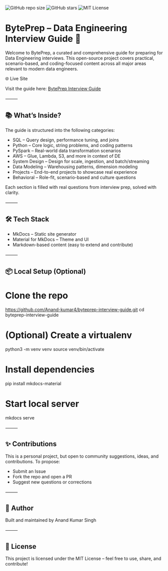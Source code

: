 ![GitHub repo size](https://img.shields.io/github/repo-size/Anand-kumar4/byteprep-interview-guide)
![GitHub stars](https://img.shields.io/github/stars/Anand-kumar4/byteprep-interview-guide?style=social)
![MIT License](https://img.shields.io/github/license/Anand-kumar4/byteprep-interview-guide)

# BytePrep – Data Engineering Interview Guide 🚀

Welcome to BytePrep, a curated and comprehensive guide for preparing for Data Engineering interviews. This open-source project covers practical, scenario-based, and coding-focused content across all major areas relevant to modern data engineers.

🌐 Live Site

Visit the guide here: [BytePrep Interview Guide](https://anand-kumar4.github.io/byteprep-interview-guide/)


⸻

## 📚 What’s Inside?

The guide is structured into the following categories:

- SQL – Query design, performance tuning, and joins
- Python – Core logic, string problems, and coding patterns
- PySpark – Real-world data transformation scenarios
- AWS – Glue, Lambda, S3, and more in context of DE
- System Design – Design for scale, ingestion, and batch/streaming
- Data Modeling – Warehousing patterns, dimension modeling
- Projects – End-to-end projects to showcase real experience
- Behavioral – Role-fit, scenario-based and culture questions

Each section is filled with real questions from interview prep, solved with clarity.

⸻

## 🛠️ Tech Stack

- MkDocs – Static site generator
- Material for MkDocs – Theme and UI
- Markdown-based content (easy to extend and contribute)

⸻

## 📦 Local Setup (Optional)

# Clone the repo
https://github.com/Anand-kumar4/byteprep-interview-guide.git
cd byteprep-interview-guide

# (Optional) Create a virtualenv
python3 -m venv venv
source venv/bin/activate

# Install dependencies
pip install mkdocs-material

# Start local server
mkdocs serve


⸻

## ✨ Contributions

This is a personal project, but open to community suggestions, ideas, and contributions.
To propose:

- Submit an Issue
- Fork the repo and open a PR
- Suggest new questions or corrections

⸻

## 📣 Author

Built and maintained by Anand Kumar Singh

⸻

## 📄 License

This project is licensed under the MIT License – feel free to use, share, and contribute!